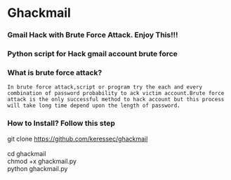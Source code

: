 # Ghackmail
### Gmail Hack with Brute Force Attack. Enjoy This!!!
### Python script for Hack gmail account brute force 

###  What is brute force attack?
    In brute force attack,script or program try the each and every combination of password probability to ack victim account.Brute force attack is the only successful method to hack account but this process will take long time depend upon the length of password.

### How to Install? Follow this step
git clone https://github.com/keressec/ghackmail    
<br/>cd ghackmail
<br/>chmod +x ghackmail.py
<br/>python ghackmail.py

